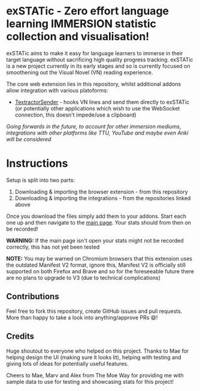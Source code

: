 # exSTATic - Zero effort language learning IMMERSION statistic collection and visualisation!

exSTATic aims to make it easy for language learners to immerse in their target language without sacrificing high quality progress tracking.
exSTATic is a new project currently in its early stages and so is currently focused on smoothening out the Visual Novel (VN) reading experience.

The core web extension lies in this repository, whilst additional addons allow integration with various platoforms:

* [TextractorSender](https://github.com/KamWithK/TextractorSender) - hooks VN lines and send them directly to exSTATic (or potentially other applications which wish to use the WebSocket connection, this doesn't impede/use a clipboard)


*Going forwards in the future, to account for other immersion mediums, integrations with other platforms like TTU, YouTube and maybe even Anki will be considered*

# Instructions

Setup is split into two parts:

1) Downloading & importing the browser extension - from this repository
2) Downloading & importing the integrations - from the repositories linked above

Once you download the files simply add them to your addons.
Start each one up and then navigate to the [main page](https://kamwithk.github.io/exSTATic/tracker.html).
Your stats should from then on be recorded!

**WARNING:** If the main page isn't open your stats might not be recorded correctly, this has not yet been tested

**NOTE:** You may be warned on Chromium browsers that this extension uses the outdated Manifest V2 format, ignore this, Manifest V2 is officially still supported on both Firefox and Brave and so for the foreseeable future there are no plans to upgrade to V3 (due to technical complications)

## Contributions
Feel free to fork this repository, create GitHub issues and pull requests.
More than happy to take a look into anything/approve PRs 😄!

## Credits
Huge shoutout to everyone who helped on this project.
Thanks to Mae for helping design the UI (making sure it looks lit), helping with testing and giving lots of ideas for potentially useful features.

Cheers to Mae, Marv and Alex from The Moe Way for providing me with sample data to use for testing and showcasing stats for this project!
